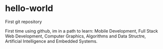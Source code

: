 # hello-world
First git repository

First time using github, im in a path to learn: Mobile Development, Full Stack Web Development, Computer Graphics, Algorithms and Data Structre, Artificial Intelligence and Embedded Systems.
